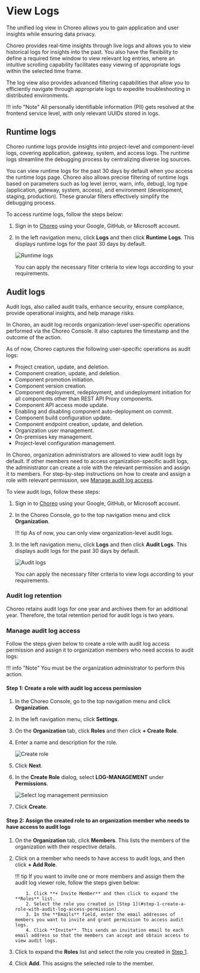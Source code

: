 # View Logs

The unified log view in Choreo allows you to gain application and user insights while ensuring data privacy. 

Choreo provides real-time insights through live logs and allows you to view historical logs for insights into the past. You also have the flexibility to define a required time window to view relevant log entries, where an intuitive scrolling capability facilitates easy viewing of appropriate logs within the selected time frame.

The log view also provides advanced filtering capabilities that allow you to efficiently navigate through appropriate logs to expedite troubleshooting in distributed environments.

!!! info "Note"
        All personally identifiable information (PII) gets resolved at the frontend service level, with only relevant UUIDs stored in logs.

## Runtime logs

Choreo runtime logs provide insights into project-level and component-level logs, covering application, gateway, system, and access logs. The runtime logs streamline the debugging process by centralizing diverse log sources.

You can view runtime logs for the past 30 days by default when you access the runtime logs page. Choreo also allows precise filtering of runtime logs based on parameters such as log level (error, warn, info, debug), log type (application, gateway, system, access), and environment (development, staging, production). These granular filters effectively simplify the debugging process. 

To access runtime logs, follow the steps below:

1. Sign in to [Choreo](https://console.choreo.dev/) using your Google, GitHub, or Microsoft account.
2. In the left navigation menu, click **Logs** and then click **Runtime Logs**. This displays runtime logs for the past 30 days by default.

    ![Runtime logs](../assets/img/monitoring-and-insights/view-logs/runtime-logs.png)

    You can apply the necessary filter criteria to view logs according to your requirements.

## Audit logs

Audit logs, also called audit trails, enhance security, ensure compliance, provide operational insights, and help manage risks. 

In Choreo, an audit log records organization-level user-specific operations performed via the Choreo Console. It also captures the timestamp and the outcome of the action. 

As of now, Choreo captures the following user-specific operations as audit logs:

- Project creation, update, and deletion.
- Component creation, update, and deletion.
- Component promotion initiation.
- Component version creation.
- Component deployment, redeployment, and undeployment initiation for all components other than REST API Proxy components.
- Component API access mode update.
- Enabling and disabling component auto-deployment on commit. 
- Component build configuration update.
- Component endpoint creation, update, and deletion.
- Organization user management.
- On-premises key management.
- Project-level configuration management.

In Choreo, organization administrators are allowed to view audit logs by default. If other members need to access organization-specific audit logs, the administrator can create a role with the relevant permission and assign it to members. For step-by-step instructions on how to create and assign a role with relevant permission, see [Manage audit log access](#manage-audit-log-access).

To view audit logs, follow these steps:

1. Sign in to [Choreo](https://console.choreo.dev/) using your Google, GitHub, or Microsoft account.
2. In the Choreo Console, go to the top navigation menu and click **Organization**.
   
    !!! tip
         As of now, you can only view organization-level audit logs.

3. In the left navigation menu, click **Logs** and then click **Audit Logs**. This displays audit logs for the past 30 days by default.

    ![Audit logs](../assets/img/monitoring-and-insights/view-logs/audit-logs.png)

    You can apply the necessary filter criteria to view logs according to your requirements.

### Audit log retention

Choreo retains audit logs for one year and archives them for an additional year. Therefore, the total retention period for audit logs is two years.

### Manage audit log access

Follow the steps given below to create a role with audit log access permission and assign it to organization members who need access to audit logs:

!!! info "Note"
        You must be the organization administrator to perform this action.

#### Step 1: Create a role with audit log access permission

1. In the Choreo Console, go to the top navigation menu and click **Organization**.
2. In the left navigation menu, click **Settings**.
3. On the **Organization** tab, click **Roles** and then click **+ Create Role**.
4. Enter a name and description for the role.
   
     ![Create role](../assets/img/monitoring-and-insights/view-logs/create-role-to-view-audit-logs.png)

5. Click **Next**.
6. In the **Create Role** dialog, select **LOG-MANAGEMENT** under **Permissions**.

     ![Select log management permission](../assets/img/monitoring-and-insights/view-logs/log-management-permission.png)

7. Click **Create**.  


#### Step 2: Assign the created role to an organization member who needs to have access to audit logs

1. On the **Organization** tab, click **Members**. This lists the members of the organization with their respective details.
2. Click on a member who needs to have access to audit logs, and then click **+ Add Role**.
   
    !!! tip
         If you want to invite one or more members and assign them the audit log viewer role, follow the steps given below:

           1. Click **+ Invite Member** and then click to expand the **Roles** list.
           2. Select the role you created in [Step 1](#step-1-create-a-role-with-audit-log-access-permission).
           3. In the **Emails** field, enter the email addresses of members you want to invite and grant permission to access audit logs.
           4. Click **Invite**. This sends an invitation email to each email address so that the members can accept and obtain access to view audit logs.

3. Click to expand the **Roles** list and select the role you created in [Step 1](#step-1-create-a-role-with-audit-log-access-permission).
4. Click **Add**. This assigns the selected role to the member. 
